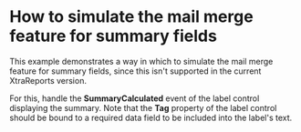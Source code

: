 # How to simulate the mail merge feature for summary fields


<p>This example demonstrates a way in which to simulate the mail merge feature for summary fields, since this isn't supported in the current XtraReports version.</p><p>For this, handle the <strong>SummaryCalculated</strong> event of the label control displaying the summary. Note that the <strong>Tag</strong> property of the label control should be bound to a required data field to be included into the label's text.</p>

<br/>


